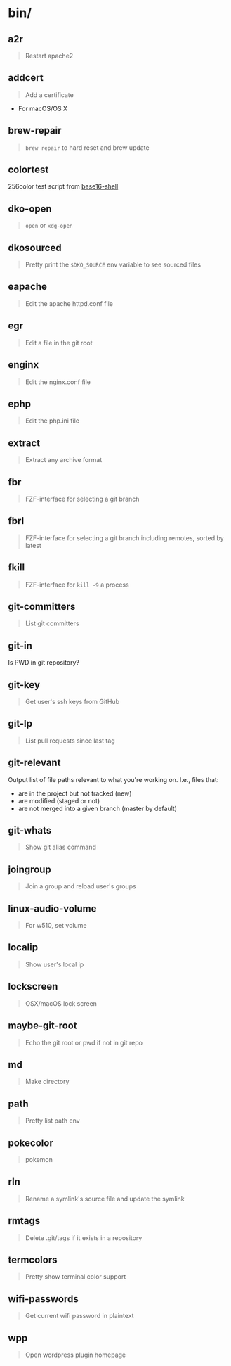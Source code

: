 # bin/

## a2r

> Restart apache2

## addcert

> Add a certificate

- For macOS/OS X

## brew-repair

> `brew repair` to hard reset and brew update

## colortest

256color test script from
[base16-shell](https://github.com/chriskempson/base16-shell)

## dko-open

> `open` or `xdg-open`

## dkosourced

> Pretty print the `$DKO_SOURCE` env variable to see sourced files

## eapache

> Edit the apache httpd.conf file

## egr

> Edit a file in the git root

## enginx

> Edit the nginx.conf file

## ephp

> Edit the php.ini file

## extract

> Extract any archive format

## fbr

> FZF-interface for selecting a git branch

## fbrl

> FZF-interface for selecting a git branch including remotes, sorted by latest

## fkill

> FZF-interface for `kill -9` a process

## git-committers

> List git committers

## git-in

Is PWD in git repository?

## git-key

> Get user's ssh keys from GitHub

## git-lp

> List pull requests since last tag

## git-relevant

Output list of file paths relevant to what you're working on. I.e., files that:

- are in the project but not tracked (new)
- are modified (staged or not)
- are not merged into a given branch (master by default)

## git-whats

> Show git alias command

## joingroup

> Join a group and reload user's groups

## linux-audio-volume

> For w510, set volume

## localip

> Show user's local ip

## lockscreen

> OSX/macOS lock screen

## maybe-git-root

> Echo the git root or pwd if not in git repo

## md

> Make directory

## path

> Pretty list path env

## pokecolor

> pokemon

## rln

> Rename a symlink's source file and update the symlink

## rmtags

> Delete .git/tags if it exists in a repository

## termcolors

> Pretty show terminal color support

## wifi-passwords

> Get current wifi password in plaintext

## wpp

> Open wordpress plugin homepage

